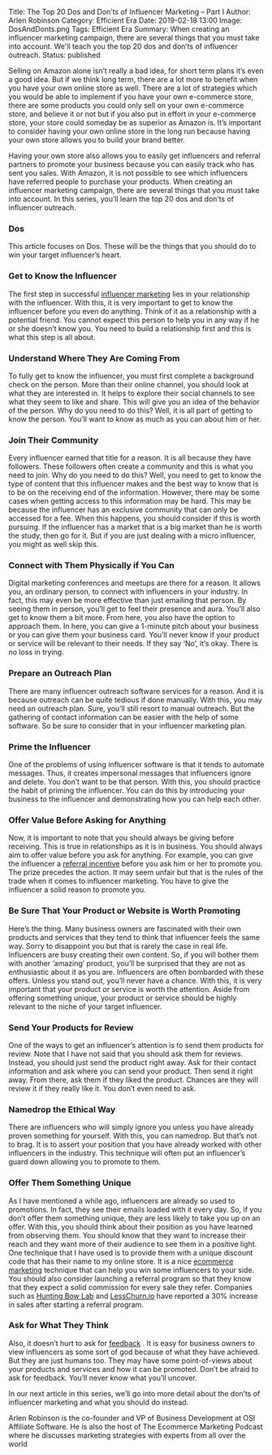 Title: The Top 20 Dos and Don’ts of Influencer Marketing – Part I 
Author: Arlen Robinson
Category: Efficient Era
Date: 2019-02-18 13:00
Image: DosAndDonts.png
Tags: Efficient Era
Summary: When creating an influencer marketing campaign, there are several things that you must take into account. We'll teach you the top 20 dos and don’ts of influencer outreach. 
Status: published

Selling on Amazon alone isn’t really a bad idea, for short term plans it’s even a good idea. But if we think long term, there are a lot more to benefit when you have your own online store as well. There are a lot of strategies which you would be able to implement if you have your own e-commerce store, there are some products you could only sell on your own e-commerce store, and believe it or not but if you also put in effort in your e-commerce store, your store could someday be as superior as Amazon is. It’s important to consider having your own online store in the long run because having your own store allows you to build your brand better. 

Having your own store also allows you to easily get influencers and referral partners to promote your business because you can easily track who has sent you sales. With Amazon, it is not possible to see which influencers have referred people to purchase your products. When creating an influencer marketing campaign, there are several things that you must take into account. In this series, you’ll learn the top 20 dos and don’ts of influencer outreach. 


### Dos

This article focuses on Dos. These will be the things that you should do to win your target influencer’s heart. 


### Get to Know the Influencer

The first step in successful [influencer marketing](http://www.ecommercemarketingpodcast.com/influencer-marketing/) lies in your relationship with the influencer. With this, it is very important to get to know the influencer before you even do anything. Think of it as a relationship with a potential friend. You cannot expect this person to help you in any way if he or she doesn’t know you. You need to build a relationship first and this is what this step is all about. 


### Understand Where They Are Coming From

To fully get to know the influencer, you must first complete a background check on the person. More than their online channel, you should look at what they are interested in. It helps to explore their social channels to see what they seem to like and share. This will give you an idea of the behavior of the person. Why do you need to do this? Well, it is all part of getting to know the person. You’ll want to know as much as you can about him or her. 


### Join Their Community

Every influencer earned that title for a reason. It is all because they have followers. These followers often create a community and this is what you need to join. Why do you need to do this? Well, you need to get to know the type of content that this influencer makes and the best way to know that is to be on the receiving end of the information. However, there may be some cases when getting access to this information may be hard. This may be because the influencer has an exclusive community that can only be accessed for a fee. When this happens, you should consider if this is worth pursuing. If the influencer has a market that is a big market than he is worth the study, then go for it. But if you are just dealing with a micro influencer, you might as well skip this. 


### Connect with Them Physically if You Can

Digital marketing conferences and meetups are there for a reason. It allows you, an ordinary person, to connect with influencers in your industry. In fact, this may even be more effective than just emailing that person. By seeing them in person, you’ll get to feel their presence and aura. You’ll also get to know them a bit more. From here, you also have the option to approach them. In here, you can give a 1-minute pitch about your business or you can give them your business card. You’ll never know if your product or service will be relevant to their needs. If they say ‘No’, it’s okay. There is no loss in trying. 

### Prepare an Outreach Plan

There are many influencer outreach software services for a reason. And it is because outreach can be quite tedious if done manually. With this, you may need an outreach plan. Sure, you’ll still resort to manual outreach. But the gathering of contact information can be easier with the help of some software. So be sure to consider that in your influencer marketing plan. 

### Prime the Influencer

One of the problems of using influencer software is that it tends to automate messages. Thus, it creates impersonal messages that influencers ignore and delete. You don’t want to be that person. With this, you should practice the habit of priming the influencer. You can do this by introducing your business to the influencer and demonstrating how you can help each other.

### Offer Value Before Asking for Anything

Now, it is important to note that you should always be giving before receiving. This is true in relationships as it is in business. You should always aim to offer value before you ask for anything. For example, you can give the influencer a [referral incentive](http://www.omnistartell.com/blog/referral-incentive/) before you ask him or her to promote you. The prize precedes the action. It may seem unfair but that is the rules of the trade when it comes to influencer marketing. You have to give the influencer a solid reason to promote you. 

### Be Sure That Your Product or Website is Worth Promoting

Here’s the thing. Many business owners are fascinated with their own products and services that they tend to think that influencer feels the same way. Sorry to disappoint you but that is rarely the case in real life. Influencers are busy creating their own content. So, if you will bother them with another ‘amazing’ product, you’ll be surprised that they are not as enthusiastic about it as you are. Influencers are often bombarded with these offers. Unless you stand out, you’ll never have a chance. With this, it is very important that your product or service is worth the attention. Aside from offering something unique, your product or service should be highly relevant to the niche of your target influencer. 

### Send Your Products for Review

One of the ways to get an influencer’s attention is to send them products for review. Note that I have not said that you should ask them for reviews. Instead, you should just send the product right away. Ask for their contact information and ask where you can send your product. Then send it right away. From there, ask them if they liked the product. Chances are they will review it if they really like it. You don’t even need to ask. 

### Namedrop the Ethical Way

There are influencers who will simply ignore you unless you have already proven something for yourself. With this, you can namedrop. But that’s not to brag. It is to assert your position that you have already worked with other influencers in the industry. This technique will often put an influencer’s guard down allowing you to promote to them.  

### Offer Them Something Unique

As I have mentioned a while ago, influencers are already so used to promotions. In fact, they see their emails loaded with it every day. So, if you don’t offer them something unique, they are less likely to take you up on an offer. With this, you should think about their position as you have learned from observing them. You should know that they want to increase their reach and they want more of their audience to see them in a positive light. One technique that I have used is to provide them with a unique discount code that has their name to my online store. It is a nice [ecommerce marketing](http://www.osiaffiliate.com/ecommerce-marketing/) technique that can help you win some influencers to your side.   You should also consider launching a referral program so that they know that they expect a solid commission for every sale they refer. Companies such as [Hunting Bow Lab](https://www.huntingbowlab.com/)  and [LessChurn.io](https://lesschurn.io/)  have reported a 30% increase in sales after starting a referral program.

### Ask for What They Think

Also, it doesn’t hurt to ask for [feedback](http://www.osifeedback.com/) . It is easy for business owners to view influencers as some sort of god because of what they have achieved. But they are just humans too. They may have some point-of-views about your products and services and how it can be promoted. Don’t be afraid to ask for feedback. You’ll never know what you’ll uncover. 

In our next article in this series, we’ll go into more detail about the don’ts of influencer marketing and what you should do instead.  


Arlen Robinson is the co-founder and VP of Business Development at OSI Affiliate Software. He is also the host of The Ecommerce Marketing Podcast where he discusses marketing strategies with experts from all over the world